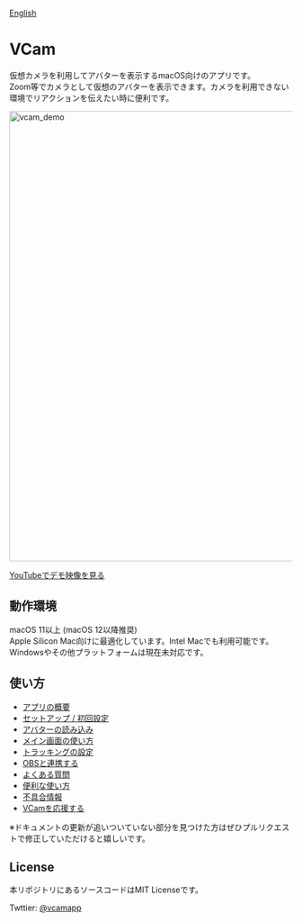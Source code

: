 [English](README.md)

# VCam
仮想カメラを利用してアバターを表示するmacOS向けのアプリです。  
Zoom等でカメラとして仮想のアバターを表示できます。カメラを利用できない環境でリアクションを伝えたい時に便利です。

<img width="800px" alt="vcam_demo" src="https://user-images.githubusercontent.com/8188636/156933698-bfc331cc-659f-4f98-84e2-08b164f1400a.png">

[YouTubeでデモ映像を見る](https://www.youtube.com/watch?v=G0wMHRL8dh4&list=PLaR2G7EgeMDXgm84LNC47rS5Isk262JIz)

## 動作環境
macOS 11以上 (macOS 12以降推奨)  
Apple Silicon Mac向けに最適化しています。Intel Macでも利用可能です。  
Windowsやその他プラットフォームは現在未対応です。

## 使い方
- [アプリの概要](https://tattn.fanbox.cc/posts/3541601)
- [セットアップ / 初回設定](manual/ja/setup.md)
- [アバターの読み込み](manual/ja/model.md)
- [メイン画面の使い方](manual/ja/main.md)
- [トラッキングの設定](manual/ja/tracking.md)
- [OBSと連携する](manual/ja/OBS.md)
- [よくある質問](FAQ.md)
- [便利な使い方](manual/ja/example.md)
- [不具合情報](manual/ja/issue.md)
- [VCamを応援する](manual/ja/tip.md)

※ドキュメントの更新が追いついていない部分を見つけた方はぜひプルリクエストで修正していただけると嬉しいです。

## License
本リポジトリにあるソースコードはMIT Licenseです。

Twttier: [@vcamapp](https://twitter.com/vcamapp)
